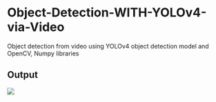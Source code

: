 # Object-Detection-WITH-YOLOv4-via-Video
Object detection from video using YOLOv4 object detection model and OpenCV, Numpy libraries
<br>
## Output

![](https://github.com/kkbradd/Object-Detection-With-YOLOv4-via-Video/blob/main/video_output.png?raw=true)
